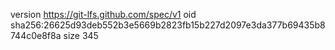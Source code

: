 version https://git-lfs.github.com/spec/v1
oid sha256:26625d93deb552b3e5669b2823fb15b227d2097e3da377b69435b8744c0e8f8a
size 345
